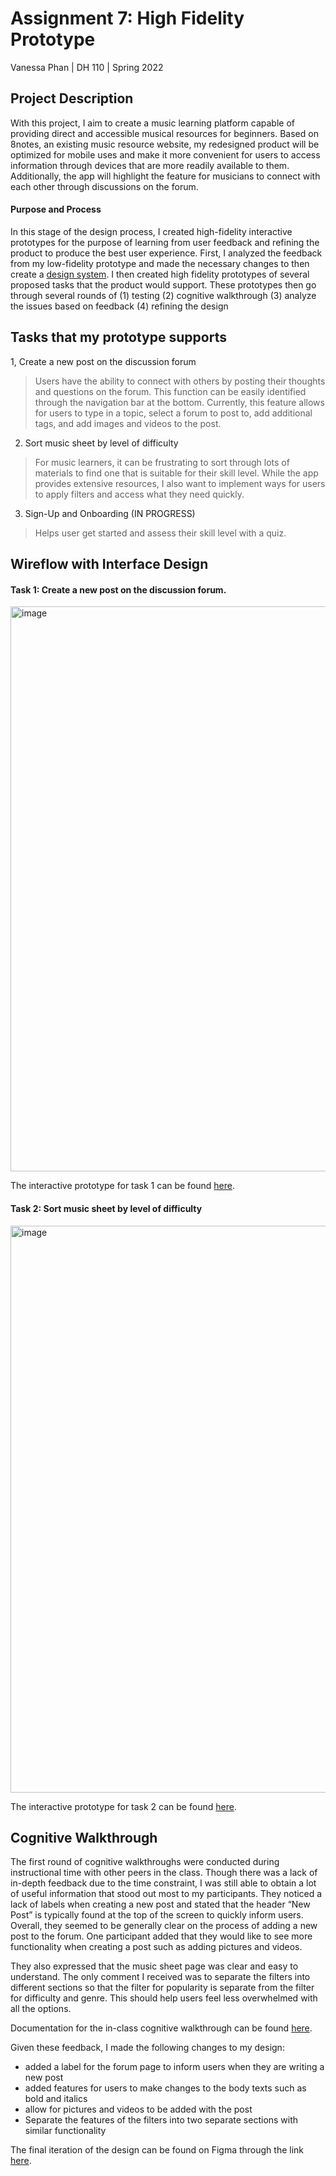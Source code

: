 # Assignment 7: High Fidelity Prototype
Vanessa Phan | DH 110 | Spring 2022

## Project Description
With this project, I aim to create a music learning platform capable of providing direct and accessible musical resources for beginners. Based on 8notes, an existing music resource website, my redesigned product will be optimized for mobile uses and make it more convenient for users to access information through devices that are more readily available to them. Additionally, the app will highlight the feature for musicians to connect with each other through discussions on the forum. 

#### Purpose and Process
In this stage of the design process, I created high-fidelity interactive prototypes for the purpose of learning from user feedback and refining the product to produce the best user experience. First, I analyzed the feedback from my low-fidelity prototype and made the necessary changes to then create a [design system](https://github.com/vanphn/DH110/tree/main/assignment06). I then created high fidelity prototypes of several proposed tasks that the product would support. These prototypes then go through several rounds of (1) testing (2) cognitive walkthrough (3) analyze the issues based on feedback (4) refining the design

## Tasks that my prototype supports
1, Create a new post on the discussion forum
> Users have the ability to connect with others by posting their thoughts and questions on the forum. This function can be easily identified through the navigation bar at the bottom. Currently, this feature allows for users to type in a topic, select a forum to post to, add additional tags, and add images and videos to the post. 
2. Sort music sheet by level of difficulty
> For music learners, it can be frustrating to sort through lots of materials to find one that is suitable for their skill level. While the app provides extensive resources, I also want to implement ways for users to apply filters and access what they need quickly.
3. Sign-Up and Onboarding (IN PROGRESS)
> Helps user get started and assess their skill level with a quiz. 

## Wireflow with Interface Design
#### Task 1: Create a new post on the discussion forum.

<p align=”center”>
  <img width="904" alt="image" src="https://user-images.githubusercontent.com/63387277/170822440-f74d6961-1a3b-43ac-8a5a-bf87da9ebc6a.png">
</p>

The interactive prototype for task 1 can be found [here](https://www.figma.com/proto/wgaCVEQk6uGymM53sOn3sB/DH110-A7?node-id=2%3A1109&scaling=min-zoom&page-id=0%3A1&starting-point-node-id=2%3A1109). 

#### Task 2: Sort music sheet by level of difficulty

<p align=”center”>
  <img width="907" alt="image" src="https://user-images.githubusercontent.com/63387277/170822504-d138ee42-cf7f-4c6a-bcd2-487786dae058.png">
</p>

The interactive prototype for task 2 can be found [here](https://www.figma.com/proto/wgaCVEQk6uGymM53sOn3sB/DH110-A7?node-id=17%3A786&scaling=min-zoom&page-id=17%3A604&starting-point-node-id=17%3A1598). 

## Cognitive Walkthrough
The first round of cognitive walkthroughs were conducted during instructional time with other peers in the class. Though there was a lack of in-depth feedback due to the time constraint, I was still able to obtain a lot of useful information that stood out most to my participants. They noticed a lack of labels when creating a new post and stated that the header “New Post” is typically found at the top of the screen to quickly inform users. Overall, they seemed to be generally clear on the process of adding a new post to the forum. One participant added that they would like to see more functionality when creating a post such as adding pictures and videos.

They also expressed that the music sheet page was clear and easy to understand. The only comment I received was to separate the filters into different sections so that the filter for popularity is separate from the filter for difficulty and genre. This should help users feel less overwhelmed with all the options. 

Documentation for the in-class cognitive walkthrough can be found [here](https://docs.google.com/document/d/1LL3I2ozaDk84dL10F7L_bx0BGF84R31pbPOXQePJiLg/edit).

Given these feedback, I made the following changes to my design:
* added a label for the forum page to inform users when they are writing a new post
* added features for users to make changes to the body texts such as bold and italics
* allow for pictures and videos to be added with the post
* Separate the features of the filters into two separate sections with similar functionality

The final iteration of the design can be found on Figma through the link [here](https://www.figma.com/file/wgaCVEQk6uGymM53sOn3sB/DH110-A7?node-id=17%3A604).

